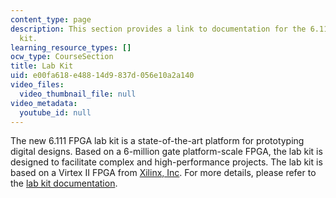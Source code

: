 ```yaml
---
content_type: page
description: This section provides a link to documentation for the 6.111 FPGA lab
  kit.
learning_resource_types: []
ocw_type: CourseSection
title: Lab Kit
uid: e00fa618-e488-14d9-837d-056e10a2a140
video_files:
  video_thumbnail_file: null
video_metadata:
  youtube_id: null
---
```


The new 6.111 FPGA lab kit is a state-of-the-art platform for prototyping digital designs. Based on a 6-million gate platform-scale FPGA, the lab kit is designed to facilitate complex and high-performance projects. The lab kit is based on a Virtex II FPGA from [Xilinx, Inc](http://www.xilinx.com/). For more details, please refer to the [lab kit documentation](http://www-mtl.mit.edu/Courses/6.111/labkit/).